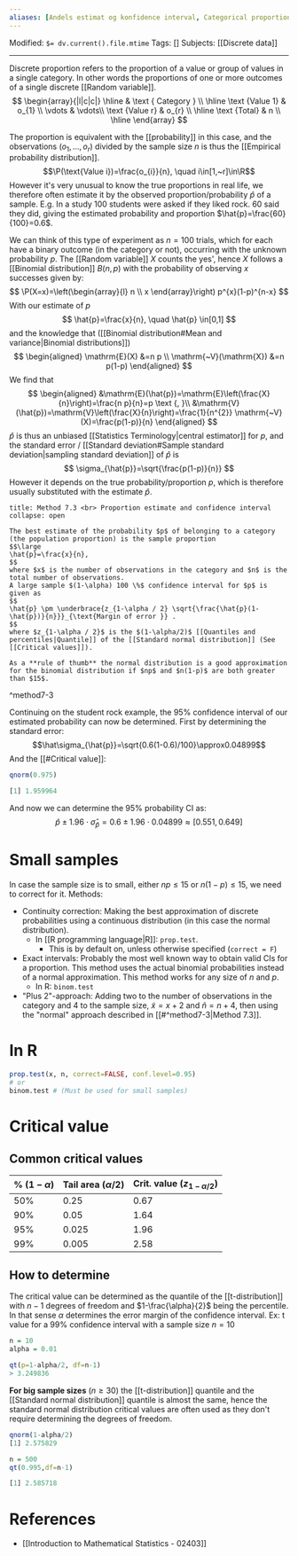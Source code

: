 ```yaml
---
aliases: [Andels estimat og konfidence interval, Categorical proportion estimate and confidence interval, Discrete probability estimate and confidence interval] # Searchable synonyms and translations
---
```

Modified: `$= dv.current().file.mtime`
Tags: []
Subjects: [[Discrete data]]
****

Discrete proportion refers to the proportion of a value or group of values in a single category. In other words the proportions of one or more outcomes of a single discrete [[Random variable]].
$$
\begin{array}{|l|c|c|}
\hline & \text { Category } \\
\hline \text {Value 1} & o_{1} \\
\vdots & \vdots\\
\text {Value r} & o_{r}  \\
\hline \text {Total} & n \\
\hline
\end{array}
$$

The proportion is equivalent with the [[probability]] in this case, and the observations ($o_1,...,o_r$) divided by the sample size $n$ is thus the [[Empirical probability distribution]].
$$\P(\text{Value i})=\frac{o_{i}}{n}, \quad i\in[1,~r]\in\R$$
However it's very unusual to know the true proportions in real life, we therefore often estimate it by the observed proportion/probability $\hat{p}$ of a sample.
E.g. In a study 100 students were asked if they liked rock. 60 said they did, giving the estimated probability and proportion $\hat{p}=\frac{60}{100}=0.6$.

We can think of this type of experiment as $n=100$ trials, which for each have a binary outcome (in the category or not), occurring with the unknown probability $p$. The [[Random variable]] $X$ counts the yes', hence $X$ follows a [[Binomial distribution]] $B(n,p)$ with the probability of observing $x$ successes given by:
$$
\P(X=x)=\left(\begin{array}{l}
n \\
x
\end{array}\right) p^{x}(1-p)^{n-x}
$$
With our estimate of $p$
$$
\hat{p}=\frac{x}{n}, \quad \hat{p} \in[0,1]
$$
and the knowledge that ([[Binomial distribution#Mean and variance|Binomial distributions]])
$$
\begin{aligned}
\mathrm{E}(X) &=n p \\
\mathrm{~V}(\mathrm{X}) &=n p(1-p)
\end{aligned}
$$
We find that
$$
\begin{aligned}
&\mathrm{E}(\hat{p})=\mathrm{E}\left(\frac{X}{n}\right)=\frac{n p}{n}=p \text {, }\\
&\mathrm{V}(\hat{p})=\mathrm{V}\left(\frac{X}{n}\right)=\frac{1}{n^{2}} \mathrm{~V}(X)=\frac{p(1-p)}{n}
\end{aligned}
$$
$\hat{p}$ is thus an unbiased [[Statistics Terminology|central estimator]] for $p$, and the standard error / [[Standard deviation#Sample standard deviation|sampling standard deviation]] of $\hat{p}$ is 
$$
\sigma_{\hat{p}}=\sqrt{\frac{p(1-p)}{n}}
$$
However it depends on the true probability/proportion $p$, which is therefore usually substituted with the estimate $\hat{p}$.


```ad-summary
title: Method 7.3 <br> Proportion estimate and confidence interval
collapse: open

The best estimate of the probability $p$ of belonging to a category (the population proportion) is the sample proportion
$$\large
\hat{p}=\frac{x}{n},
$$
where $x$ is the number of observations in the category and $n$ is the total number of observations.
A large sample $(1-\alpha) 100 \%$ confidence interval for $p$ is given as
$$
\hat{p} \pm \underbrace{z_{1-\alpha / 2} \sqrt{\frac{\hat{p}(1-\hat{p})}{n}}}_{\text{Margin of error }} .
$$
where $z_{1-\alpha / 2}$ is the $(1-\alpha/2)$ [[Quantiles and percentiles|Quantile]] of the [[Standard normal distribution]] (See [[Critical values]]).

As a **rule of thumb** the normal distribution is a good approximation for the binomial distribution if $np$ and $n(1-p)$ are both greater than $15$.
```
^method7-3

Continuing on the student rock example, the 95% confidence interval of our estimated probability can now be determined. First by determining the standard error:
$$\hat\sigma_{\hat{p}}=\sqrt{0.6(1-0.6)/100}\approx0.04899$$
And the [[#Critical value]]:
```R
qnorm(0.975)

[1] 1.959964
```
And now we can determine the 95% probability CI as:
$$
\hat{p} \pm 1.96 \cdot \hat{\sigma}_{\hat{p}}=0.6 \pm 1.96 \cdot 0.04899\approx[0.551, 0.649]
$$
# Small samples
In case the sample size is to small, either $n p \leq 15 \text { or } n(1-p) \leq 15$, we need to correct for it.
Methods:
- Continuity correction: Making the best approximation of discrete probabilities using a continuous distribution (in this case the normal distribution). 
	- In [[R programming language|R]]: `prop.test`.
		- This is by default on, unless otherwise specified (`correct = F`)
- Exact intervals: Probably the most well known way to obtain valid CIs for a proportion. This method uses the actual binomial probabilities instead of a normal approximation. This method works for any size of $n$ and $p$. 
	- In R: `binom.test`
- "Plus 2"-approach: Adding two to the number of observations in the category and 4 to the sample size, $\tilde{x}=x+2$ and $\tilde{n}=n+4$, then using the "normal" approach described in [[#^method7-3|Method 7.3]].

# In R
```R
prop.test(x, n, correct=FALSE, conf.level=0.95)
# or
binom.test # (Must be used for small samples)
```

# Critical value
## Common critical values
| % ($1-\alpha$) | Tail area ($\alpha/2$) | Crit. value ($z_{1-\alpha/2}$) |
| -------------- | ---------------------- | ------------------------------ |
| 50%            | 0.25                   | 0.67                           |
| 90%            | 0.05                   | 1.64                           |
| 95%            | 0.025                  | 1.96                           |
| 99%            | 0.005                  | 2.58                           |

## How to determine
The critical value can be determined as the quantile of the [[t-distribution]] with $n-1$ degrees of freedom and $1-\frac{\alpha}{2}$ being the percentile. In that sense $\alpha$ determines the error margin of the confidence interval.
Ex: t value for a 99% confidence interval with a sample size $n=10$
```R
n = 10
alpha = 0.01

qt(p=1-alpha/2, df=n-1)
> 3.249836
```

**For big sample sizes** ($n\ge30$) the [[t-distribution]] quantile and the [[Standard normal distribution]] quantile is almost the same, hence the standard normal distribution critical values are often used as they don't require determining the degrees of freedom.
```R
qnorm(1-alpha/2)
[1] 2.575829

n = 500
qt(0.995,df=n-1)

[1] 2.585718

```

# References
- [[Introduction to Mathematical Statistics - 02403]]
